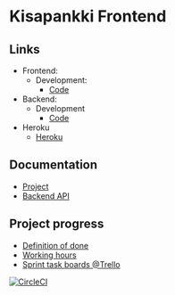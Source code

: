 # Kisapankki Frontend

## Links
* Frontend:
  * Development:
    * [Code](https://github.com/partio-scout/kisapankki-frontend)
* Backend:
  * Development
    * [Code](https://github.com/partio-scout/kisapankki-backend)
* Heroku
  * [Heroku](https://kisapankki-staging.herokuapp.com/)

## Documentation
* [Project](https://github.com/partio-scout/kisapankki-frontend/blob/master/documents/project.md)
* [Backend API](https://github.com/partio-scout/kisapankki-frontend/blob/master/documents/api.md)

## Project progress
* [Definition of done](https://github.com/partio-scout/kisapankki-frontend/blob/master/documents/dod.md)
* [Working hours](https://docs.google.com/spreadsheets/d/1sbSCFv57-0l0mHrz8O7aaN3qJKpvZln5gtoDaYR166g/edit?usp=sharing)
* [Sprint task boards @Trello](https://trello.com/partioprojekti/home)

[![CircleCI](https://circleci.com/gh/partio-scout/kisapankki-frontend.svg?style=svg)](https://circleci.com/gh/partio-scout/kisapankki-frontend)
